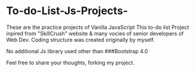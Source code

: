 # To-do-List-Js-Projects-
These are the practice projects of Vanilla JavaScript
This to-do list Project inpired from "SkillCrush" website & many vocies of senior developers of Web Dev.
Coding structure was created originally by myself.

No additional Js library used other than ###Bootstrap 4.0

Feel free to share your thoughts, forking my project.
